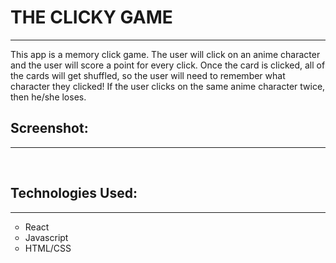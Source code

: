 <h1>THE CLICKY GAME</h1>
<hr>

This app is a memory click game. The user will click on an anime character and the user will score a point for every click. Once the card is clicked, all of the cards will get shuffled, so the user will need to remember what character they clicked! If the user clicks on the same anime character twice, then he/she loses. 
<br>
<h2>Screenshot:</h2>
<hr>

<br>
<h2>Technologies Used:</h2>
<hr>
<ul style="list-style-type:circle;">
  <li>React</li>
  <li>Javascript</li>
  <li>HTML/CSS</li>
</ul>  


